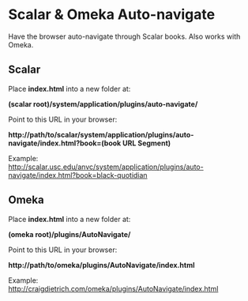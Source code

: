 # Scalar & Omeka Auto-navigate
Have the browser auto-navigate through Scalar books. Also works with Omeka.

## Scalar  
Place **index.html** into a new folder at:  
  
**(scalar root)/system/application/plugins/auto-navigate/**  

Point to this URL in your browser:  
  
**http://<span></span>path/to/scalar/system/application/plugins/auto-navigate/index.html?book=(book URL Segment)**  

Example:  
http://scalar.usc.edu/anvc/system/application/plugins/auto-navigate/index.html?book=black-quotidian
  
## Omeka
Place **index.html** into a new folder at:  
  
**(omeka root)/plugins/AutoNavigate/**  
  
Point to this URL in your browser:  
  
**http://<span></span>path/to/omeka/plugins/AutoNavigate/index.html**  

Example:  
http://craigdietrich.com/omeka/plugins/AutoNavigate/index.html
